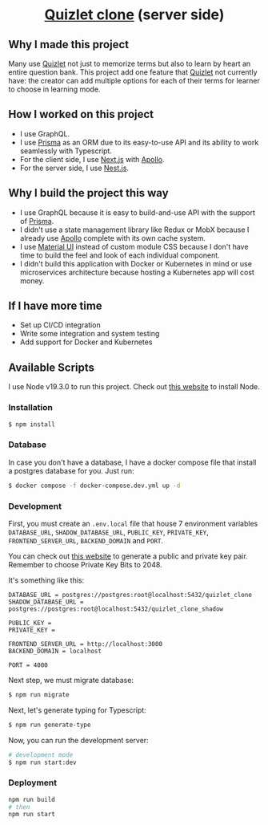 <h1 align="center"><a href="https://quizlet-clone-client.vercel.app/">Quizlet clone</a> (server side)</h1>

## Why I made this project

Many use [Quizlet](https://quizlet.com) not just to memorize terms but also to learn by heart an entire question bank. This project add one feature that [Quizlet](https://quizlet.com) not currently have: the creator can add multiple options for each of their terms for learner to choose in learning mode.

## How I worked on this project

- I use GraphQL.
- I use [Prisma](https://prisma.io) as an ORM due to its easy-to-use API and its ability to work seamlessly with Typescript.
- For the client side, I use [Next.js](https://nextjs.org) with [Apollo](https://https://www.apollographql.com).
- For the server side, I use [Nest.js](https://nestjs.com).

## Why I build the project this way

- I use GraphQL because it is easy to build-and-use API with the support of [Prisma](https://prisma.io).
- I didn't use a state management library like Redux or MobX because I already use [Apollo](https://https://www.apollographql.com) complete with its own cache system.
- I use [Material UI](https://material-ui.com/) instead of custom module CSS because I don't have time to build the feel and look of each individual component.
- I didn't build this application with Docker or Kubernetes in mind or use microservices architecture because hosting a Kubernetes app will cost money.

## If I have more time

- Set up CI/CD integration
- Write some integration and system testing
- Add support for Docker and Kubernetes

## Available Scripts

I use Node v19.3.0 to run this project. Check out [this website](https://nodejs.org/en/download/) to install Node.

### Installation

```bash
$ npm install
```

### Database

In case you don't have a database, I have a docker compose file that install a postgres database for you. Just run:

```bash
$ docker compose -f docker-compose.dev.yml up -d
```

### Development

First, you must create an `.env.local` file that house 7 environment variables `DATABASE_URL`, `SHADOW_DATABASE_URL`, `PUBLIC_KEY`, `PRIVATE_KEY`, `FRONTEND_SERVER_URL`, `BACKEND_DOMAIN` and `PORT`.

You can check out [this website](https://app.id123.io/free-tools/key-generator/) to generate a public and private key pair. Remember to choose Private Key Bits to 2048.

It's something like this:

```
DATABASE_URL = postgres://postgres:root@localhost:5432/quizlet_clone
SHADOW_DATABASE_URL = postgres://postgres:root@localhost:5432/quizlet_clone_shadow

PUBLIC_KEY =
PRIVATE_KEY =

FRONTEND_SERVER_URL = http://localhost:3000
BACKEND_DOMAIN = localhost

PORT = 4000
```

Next step, we must migrate database:

```bash
$ npm run migrate
```

Next, let's generate typing for Typescript:

```bash
$ npm run generate-type
```

Now, you can run the development server:

```bash
# development mode
$ npm run start:dev
```

### Deployment

```bash
npm run build
# then
npm run start
```
